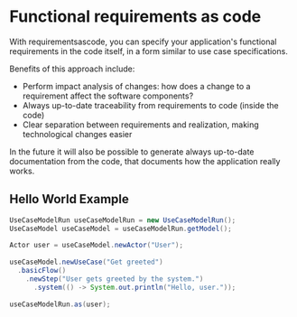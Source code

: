 # Functional requirements as code
With requirementsascode, you can specify your application's functional requirements in the code itself,
in a form similar to use case specifications.

Benefits of this approach include:
* Perform impact analysis of changes: how does a change to a requirement affect the software components?
* Always up-to-date traceability from requirements to code (inside the code)
* Clear separation between requirements and realization, making technological changes easier

In the future it will also be possible to generate always up-to-date documentation from the code, 
that documents how the application really works.

## Hello World Example
``` java
UseCaseModelRun useCaseModelRun = new UseCaseModelRun();
UseCaseModel useCaseModel = useCaseModelRun.getModel();
		
Actor user = useCaseModel.newActor("User");
		
useCaseModel.newUseCase("Get greeted")
  .basicFlow()
    .newStep("User gets greeted by the system.")
      .system(() -> System.out.println("Hello, user."));
		
useCaseModelRun.as(user);
```
